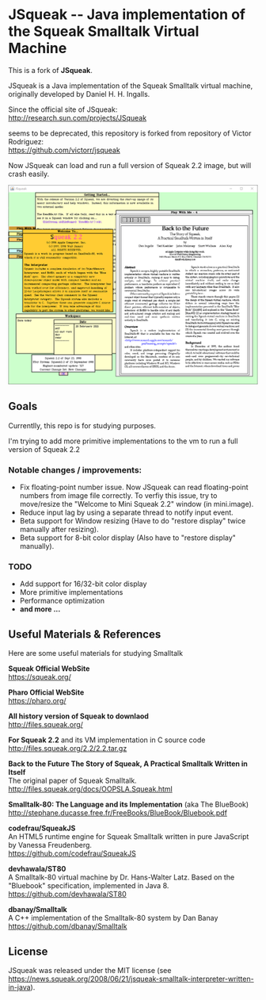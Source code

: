 # JSqueak -- Java implementation of the Squeak Smalltalk Virtual Machine

This is a fork of **JSqueak**.

JSqueak is a Java implementation of the Squeak Smalltalk virtual machine, originally 
developed by Daniel H. H. Ingalls.

Since the official site of JSqueak:<br/>
http://research.sun.com/projects/JSqueak 

seems to be deprecated, this repository is forked from repository of Victor Rodriguez:<br/>
https://github.com/victorr/jsqueak


Now JSqueak can load and run a full version of Squeak 2.2 image, but will crash easily.

![Screenshot](jsqueak-demo.png)


## Goals
Currentlly, this repo is for studying purposes.

I'm trying to add more primitive implementations to the vm to run a full version of Squeak 2.2

### Notable changes / improvements:
* Fix floating-point number issue. Now JSqueak can read floating-point numbers from image file correctly. 
  To verfiy this issue, try to move/resize the "Welcome to Mini Squeak 2.2" window (in mini.image).
* Reduce input lag by using a separate thread to notify input event.
* Beta support for Window resizing (Have to do "restore display" twice manually after resizing).
* Beta support for 8-bit color display (Also have to "restore display" manually).

### TODO
* Add support for 16/32-bit color display
* More primitive implementations
* Performance optimization
* **and more ...**

## Useful Materials & References
Here are some useful materials for studying Smalltalk

**Squeak Official WebSite**<br/>
https://squeak.org/

**Pharo Official WebSite**<br/>
https://pharo.org/

**All history version of Squeak to downlaod**<br/>
http://files.squeak.org/

**For Squeak 2.2** and its VM implementation in C source code<br/> 
http://files.squeak.org/2.2/2.2.tar.gz

**Back to the Future The Story of Squeak, A Practical Smalltalk Written in Itself**<br/>
The original paper of Squeak Smalltalk.<br/>
http://files.squeak.org/docs/OOPSLA.Squeak.html

**Smalltalk-80: The Language and its Implementation** (aka The BlueBook)<br/>
http://stephane.ducasse.free.fr/FreeBooks/BlueBook/Bluebook.pdf

**codefrau/SqueakJS**<br/>
An HTML5 runtime engine for Squeak Smalltalk written in pure JavaScript by Vanessa Freudenberg.<br/>
https://github.com/codefrau/SqueakJS

**devhawala/ST80**<br/>
A Smalltalk-80 virtual machine by Dr. Hans-Walter Latz. Based on the "Bluebook" specification, implemented in Java 8.<br/>
https://github.com/devhawala/ST80

**dbanay/Smalltalk**<br/>
A C++ implementation of the Smalltalk-80 system by Dan Banay<br/>
https://github.com/dbanay/Smalltalk

## License
JSqueak was released under the MIT license (see https://news.squeak.org/2008/06/21/jsqueak-smalltalk-interpreter-written-in-java).


